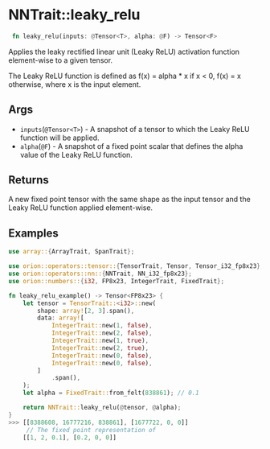 # NNTrait::leaky_relu

```rust
 fn leaky_relu(inputs: @Tensor<T>, alpha: @F) -> Tensor<F>
```

Applies the leaky rectified linear unit (Leaky ReLU) activation function element-wise to a given tensor.

The Leaky ReLU function is defined as f(x) = alpha * x if x < 0, f(x) = x otherwise, where x is the input element.

## Args
* `inputs`(`@Tensor<T>`) - A snapshot of a tensor to which the Leaky ReLU function will be applied.
* `alpha`(`@F`) - A snapshot of a fixed point scalar that defines the alpha value of the Leaky ReLU function.

## Returns
A new fixed point tensor with the same shape as the input tensor and the Leaky ReLU function applied element-wise.

## Examples

```rust
use array::{ArrayTrait, SpanTrait};

use orion::operators::tensor::{TensorTrait, Tensor, Tensor_i32_fp8x23};
use orion::operators::nn::{NNTrait, NN_i32_fp8x23};
use orion::numbers::{i32, FP8x23, IntegerTrait, FixedTrait};

fn leaky_relu_example() -> Tensor<FP8x23> {
    let tensor = TensorTrait::<i32>::new(
        shape: array![2, 3].span(),
        data: array![
            IntegerTrait::new(1, false),
            IntegerTrait::new(2, false),
            IntegerTrait::new(1, true),
            IntegerTrait::new(2, true),
            IntegerTrait::new(0, false),
            IntegerTrait::new(0, false),
        ]
            .span(),
    );
    let alpha = FixedTrait::from_felt(838861); // 0.1

    return NNTrait::leaky_relu(@tensor, @alpha);
}
>>> [[8388608, 16777216, 838861], [1677722, 0, 0]]
     // The fixed point representation of
    [[1, 2, 0.1], [0.2, 0, 0]]
```

